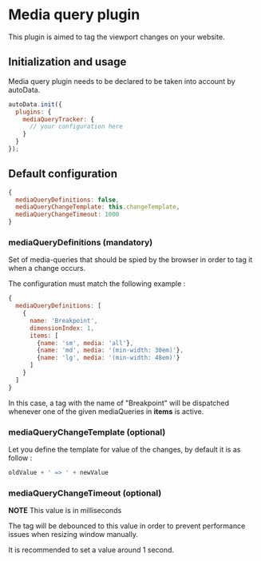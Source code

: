 # Media query plugin

This plugin is aimed to tag the viewport changes on your website.

## Initialization and usage

Media query plugin needs to be declared to be taken into account by autoData.

```js
autoData.init({
  plugins: {
    mediaQueryTracker: {
      // your configuration here
    }
  }
});
```

## Default configuration

```js
{
  mediaQueryDefinitions: false,
  mediaQueryChangeTemplate: this.changeTemplate,
  mediaQueryChangeTimeout: 1000
}
```

### mediaQueryDefinitions (mandatory)

Set of media-queries that should be spied by the browser in order to tag it when a change occurs.

The configuration must match the following example :

```js
{
  mediaQueryDefinitions: [
    {
      name: 'Breakpoint',
      dimensionIndex: 1,
      items: [
        {name: 'sm', media: 'all'},
        {name: 'md', media: '(min-width: 30em)'},
        {name: 'lg', media: '(min-width: 48em)'}
      ]
    }
  ]
}
```

In this case, a tag with the name of "Breakpoint" will be dispatched whenever one of the given mediaQueries in **items** is active.

### mediaQueryChangeTemplate (optional)

Let you define the template for value of the changes, by default it is as follow :

```js
oldValue + ' => ' + newValue
```

### mediaQueryChangeTimeout (optional)

**NOTE** This value is in milliseconds

The tag will be debounced to this value in order to prevent performance issues when resizing window manually.

It is recommended to set a value around 1 second.

